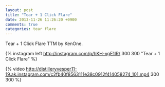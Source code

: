 ```yaml
---
layout: post
title: "Tear + 1 Click Flare"
date: 2013-11-26 11:26:20 +0900
comments: true
categories: tear flare
---
```

Tear + 1 Click Flare TTM by KenOne.

{% instagram left http://instagram.com/p/hKH-vgE1IR/ 300 300 "Tear + 1 Click Flare" %}

{% video http://distilleryvesper11-19.ak.instagram.com/c2fb40f8563111e38c0912f414058274_101.mp4 300 300 %}

